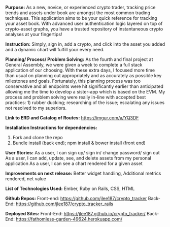 <b>Purpose:</b>
As a new, novice, or experienced crypto trader, tracking price trends and assets under book are amongst the most common trading techniques. This application aims to be your quick reference for tracking your asset book. With advanced user authentication logic layered on top of crypto-asset graphs, you have a trusted repository of instantaneous crypto analyses at your fingertips!

<b>Instruction:</b>
Simply, sign in, add a crypto, and click into the asset you added and a dynamic chart will fulfill your every need.

<b>Planning/ Process/ Problem Solving:</b>
As the fourth and final project at General Assembly, we were given a week to complete a full stack application of our choosing. With these extra days, I focused more time than usual on planning out appropriately and as accurately as possible key milestones and goals. Fortunately, this planning process was too conservative and all endpoints were hit significantly earlier than anticipated allowing me the time to develop a sister-app which is based on the EVM. My process and problem solving were really in-line with accepted best practices: 1) rubber ducking; researching of the issue; escalating any issues not resolved to my superiors.

<b>Link to ERD and Catalog of Routes:</b>
https://imgur.com/a/YQ3DF

<b>Installation Instructions for dependencies:</b>
1) Fork and clone the repo
2) Bundle install (back end); npm install & bower install (front end)


<b>User Stories:</b>
As a user, I can sign up/ sign in/ change password/ sign out
As a user, I can add, update, see, and delete assets from my personal application
As a user, I can see a chart rendered for a given asset

<b>Improvements on next release:</b>
Better widget handling, Additional metrics rendered, net value

<b>List of Technologies Used:</b>
Ember, Ruby on Rails, CSS, HTML

<b>Github Repos:</b>
Front-end: https://github.com/jlee187/crypto_tracker
Back-End:  https://github.com/jlee187/crypto_tracker_rails

<b>Deployed Sites:</b>
Front-End: https://jlee187.github.io/crypto_tracker/
Back-End: https://fathomless-garden-49624.herokuapp.com/
